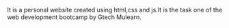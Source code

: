It is a personal website created using html,css and js.It is the task one of the web development bootcamp by Gtech Mulearn.
